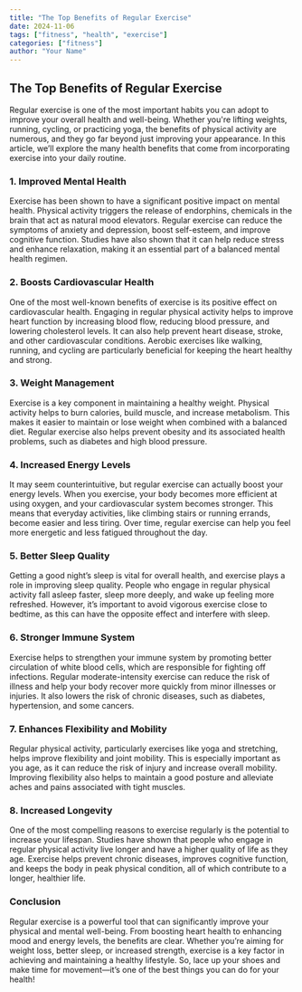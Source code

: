 ```yaml
---
title: "The Top Benefits of Regular Exercise"
date: 2024-11-06
tags: ["fitness", "health", "exercise"]
categories: ["fitness"]
author: "Your Name"
---
```


## The Top Benefits of Regular Exercise

Regular exercise is one of the most important habits you can adopt to improve your overall health and well-being. Whether you're lifting weights, running, cycling, or practicing yoga, the benefits of physical activity are numerous, and they go far beyond just improving your appearance. In this article, we’ll explore the many health benefits that come from incorporating exercise into your daily routine.

### 1. Improved Mental Health

Exercise has been shown to have a significant positive impact on mental health. Physical activity triggers the release of endorphins, chemicals in the brain that act as natural mood elevators. Regular exercise can reduce the symptoms of anxiety and depression, boost self-esteem, and improve cognitive function. Studies have also shown that it can help reduce stress and enhance relaxation, making it an essential part of a balanced mental health regimen.

### 2. Boosts Cardiovascular Health

One of the most well-known benefits of exercise is its positive effect on cardiovascular health. Engaging in regular physical activity helps to improve heart function by increasing blood flow, reducing blood pressure, and lowering cholesterol levels. It can also help prevent heart disease, stroke, and other cardiovascular conditions. Aerobic exercises like walking, running, and cycling are particularly beneficial for keeping the heart healthy and strong.

### 3. Weight Management

Exercise is a key component in maintaining a healthy weight. Physical activity helps to burn calories, build muscle, and increase metabolism. This makes it easier to maintain or lose weight when combined with a balanced diet. Regular exercise also helps prevent obesity and its associated health problems, such as diabetes and high blood pressure.

### 4. Increased Energy Levels

It may seem counterintuitive, but regular exercise can actually boost your energy levels. When you exercise, your body becomes more efficient at using oxygen, and your cardiovascular system becomes stronger. This means that everyday activities, like climbing stairs or running errands, become easier and less tiring. Over time, regular exercise can help you feel more energetic and less fatigued throughout the day.

### 5. Better Sleep Quality

Getting a good night’s sleep is vital for overall health, and exercise plays a role in improving sleep quality. People who engage in regular physical activity fall asleep faster, sleep more deeply, and wake up feeling more refreshed. However, it’s important to avoid vigorous exercise close to bedtime, as this can have the opposite effect and interfere with sleep.

### 6. Stronger Immune System

Exercise helps to strengthen your immune system by promoting better circulation of white blood cells, which are responsible for fighting off infections. Regular moderate-intensity exercise can reduce the risk of illness and help your body recover more quickly from minor illnesses or injuries. It also lowers the risk of chronic diseases, such as diabetes, hypertension, and some cancers.

### 7. Enhances Flexibility and Mobility

Regular physical activity, particularly exercises like yoga and stretching, helps improve flexibility and joint mobility. This is especially important as you age, as it can reduce the risk of injury and increase overall mobility. Improving flexibility also helps to maintain a good posture and alleviate aches and pains associated with tight muscles.

### 8. Increased Longevity

One of the most compelling reasons to exercise regularly is the potential to increase your lifespan. Studies have shown that people who engage in regular physical activity live longer and have a higher quality of life as they age. Exercise helps prevent chronic diseases, improves cognitive function, and keeps the body in peak physical condition, all of which contribute to a longer, healthier life.

### Conclusion

Regular exercise is a powerful tool that can significantly improve your physical and mental well-being. From boosting heart health to enhancing mood and energy levels, the benefits are clear. Whether you’re aiming for weight loss, better sleep, or increased strength, exercise is a key factor in achieving and maintaining a healthy lifestyle. So, lace up your shoes and make time for movement—it’s one of the best things you can do for your health!

